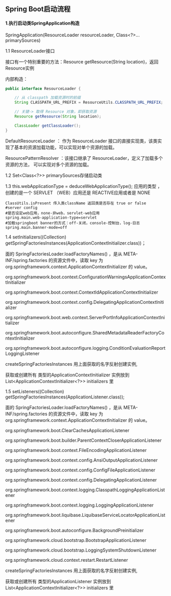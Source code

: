 ## Spring Boot启动流程

#### 1.执行启动类SpringApplication构造

SpringApplication(ResourceLoader resourceLoader, Class<?>... primarySources)

1.1 ResourceLoader接口 

接口有一个特别重要的方法：Resource getResource(String location)，返回Resource实例

内部构造：

```java
public interface ResourceLoader {

    // 从 classpath 加载资源时的前缀
    String CLASSPATH_URL_PREFIX = ResourceUtils.CLASSPATH_URL_PREFIX;

    // 关键-> 取得 Resource 对象，即获取资源
    Resource getResource(String location);

    ClassLoader getClassLoader();
}
```

DefaultResourceLoader ： 作为 ResourceLoader 接口的直接实现类，该类实现了基本的资源加载功能，可以实现对单个资源的加载。

ResourcePatternResolver ：该接口继承了 ResourceLoader，定义了加载多个资源的方法， 可以实现对多个资源的加载。

1.2 Set<Class<?>>   primarySources存储启动类 

1.3 this.webApplicationType = deduceWebApplicationType();   应用的类型 ，创建的是一个 SERVLET （WEB）应用还是 REACTIVE应用或者是 NONE

```
ClassUtils.isPresent 传入类className 返回类是否存在 true or false
#server config
#是否设定web应用，none-非web，servlet-web应用
spring.main.web-application-type=servlet
#加载springboot banner的方式：off-关闭，console-控制台，log-日志
spring.main.banner-mode=off
```

1.4 setInitializers((Collection) getSpringFactoriesInstances(ApplicationContextInitializer.class))；

面的 SpringFactoriesLoader.loadFactoryNames() ，是从 META-INF/spring.factories 的资源文件中，读取 key 为org.springframework.context.ApplicationContextInitializer 的 value。

org.springframework.boot.context.ConfigurationWarningsApplicationContextInitializer

org.springframework.boot.context.ContextIdApplicationContextInitializer

org.springframework.boot.context.config.DelegatingApplicationContextInitializer

org.springframework.boot.web.context.ServerPortInfoApplicationContextInitializer

org.springframework.boot.autoconfigure.SharedMetadataReaderFactoryContextInitializer

org.springframework.boot.autoconfigure.logging.ConditionEvaluationReportLoggingListener

createSpringFactoriesInstances 用上面获取的名字反射创建实例,

 获取或创建所有 类型的ApplicationContextInitializer 实例放到 List<ApplicationContextInitializer<?>>  initializers 里

1.5 setListeners((Collection) getSpringFactoriesInstances(ApplicationListener.class)); 

面的 SpringFactoriesLoader.loadFactoryNames() ，是从 META-INF/spring.factories 的资源文件中，读取 key 为org.springframework.context.ApplicationContextInitializer 的 value。

org.springframework.boot.ClearCachesApplicationListener

org.springframework.boot.builder.ParentContextCloserApplicationListener

org.springframework.boot.context.FileEncodingApplicationListener

org.springframework.boot.context.config.AnsiOutputApplicationListener

org.springframework.boot.context.config.ConfigFileApplicationListener

org.springframework.boot.context.config.DelegatingApplicationListener

org.springframework.boot.context.logging.ClasspathLoggingApplicationListener

org.springframework.boot.context.logging.LoggingApplicationListener

org.springframework.boot.liquibase.LiquibaseServiceLocatorApplicationListener

org.springframework.boot.autoconfigure.BackgroundPreinitializer

org.springframework.cloud.bootstrap.BootstrapApplicationListener

org.springframework.cloud.bootstrap.LoggingSystemShutdownListener

org.springframework.cloud.context.restart.RestartListener

createSpringFactoriesInstances 用上面获取的名字反射创建实例,

 获取或创建所有 类型的ApplicationListener 实例放到 List<ApplicationContextInitializer<?>>  initializers 里